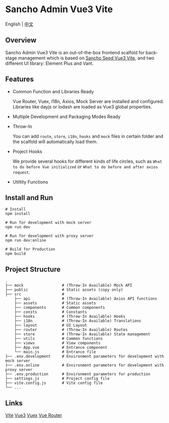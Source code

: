 # Sancho Admin Vue3 Vite

English | [中文](README_zh_CN.md)

## Overview

Sancho Admin Vue3 Vite is an out-of-the-box frontend scalfold for back-stage management which is based on [Sancho Seed Vue3 Vite](https://github.com/enbrau/sancho-seed-vue3-vite), and two different UI library: Element Plus and Vant.

## Features

- Common Function and Libraries Ready

  Vue Router, Vuex, I18n, Axios, Mock Server are installed and configured. Libraries like dayjs or lodash are loaded as Vue3 global properties.

- Multiple Development and Packaging Modes Ready

- Throw-In  

  You can add `route`, `store`, `i18n`, `hooks` and `mock` files in certain folder and the scalfold will automatically load them. 

- Project Hooks  

  We provide several hooks for different kinds of life circles, such as `What to do before Vue initialized` or `What to do before and after axios request`. 

- Utiltity Functions

## Install and Run

```
# Install
npm install

# Run for development with mock server
npm run dev

# Run for development with proxy server
npm run dev:online

# Build for Production
npm build
```

## Project Structure

```
.
├── mock                 # (Throw-In Available) Mock API
├── public               # Static assets (copy only)
├── src                  # 
    ├── api              # (Throw-In Available) Axios API functions
    ├── assets           # Static assets
    ├── components       # Common components
    ├── consts           # Constants
    ├── hooks            # (Throw-In Available) Hooks
    ├── i18n             # (Throw-In Available) Translations
    ├── layout           # UI Layout
    ├── router           # (Throw-In Available) Routes
    ├── store            # (Throw-In Available) State management
    ├── utils            # Common functions
    ├── views            # View components
    ├── App.vue          # Entrance component
    └── main.js          # Entrance file
├── .env.development     # Environment parameters for development with mock server
├── .env.online          # Environment parameters for development with proxy server
├── .env.production      # Environment parameters for production
├── settings.js          # Project config file
├── vite.config.js       # Vite config file
└── ...
```

## Links

[Vite](https://vitejs.dev/)  [Vue3](https://v3.vuejs.org/)  [Vuex](https://next.vuex.vuejs.org/)  [Vue Router](https://router.vuejs.org/)
